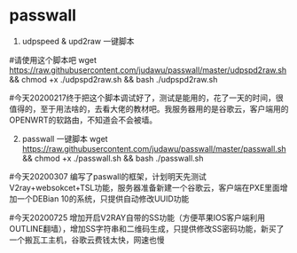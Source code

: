 # passwall

1. udpspeed & upd2raw 一键脚本

#请使用这个脚本吧
wget https://raw.githubusercontent.com/judawu/passwall/master/udpspd2raw.sh && chmod +x ./udpspd2raw.sh && bash ./udpspd2raw.sh

#今天20200217终于把这个脚本调试好了，测试是能用的，花了一天的时间，很值得的，至于用法啥的，去看大佬的教材吧。我服务器用的是谷歌云，客户端用的OPENWRT的软路由，不知道会不会被墙。


2. passwall 一键脚本
wget https://raw.githubusercontent.com/judawu/passwall/master/passwall.sh && chmod +x ./passwall.sh && bash ./passwall.sh

#今天20200307 编写了paswall的框架，计划明天先测试V2ray+websokcet+TSL功能，服务器准备新建一个谷歌云，客户端在PXE里面增加一个DEBian 10的系统，只提供自动修改UUID功能

#今天20200725 增加开启V2RAY自带的SS功能（方便苹果IOS客户端利用OUTLINE翻墙），增加SS字符串和二维码生成，只提供修改SS密码功能，新买了一个搬瓦工主机，谷歌云费钱太快，网速也慢
